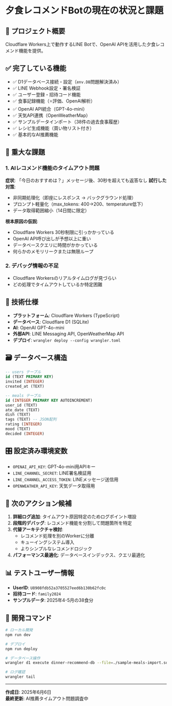 # 夕食レコメンドBotの現在の状況と課題

## 🎯 プロジェクト概要
Cloudflare Workers上で動作するLINE Botで、OpenAI APIを活用した夕食レコメンド機能を提供。

## ✅ 完了している機能
- ✅ D1データベース接続・設定（`env.DB`問題解決済み）
- ✅ LINE Webhook設定・署名検証
- ✅ ユーザー登録・招待コード機能
- ✅ 食事記録機能（⭐評価、OpenAI解析）
- ✅ OpenAI API統合（GPT-4o-mini）
- ✅ 天気API連携（OpenWeatherMap）
- ✅ サンプルデータインポート（38件の過去食事履歴）
- ✅ レシピ生成機能（買い物リスト付き）
- ✅ 基本的なAI推薦機能

## 🔴 重大な課題
### 1. AIレコメンド機能のタイムアウト問題
**症状**: 「今日のおすすめは？」メッセージ後、30秒を超えても返答なし
**試行した対策**:
- 非同期処理化（即座にレスポンス → バックグラウンド処理）
- プロンプト軽量化（max_tokens: 400→200、temperature低下）
- データ取得範囲縮小（14日間に限定）

**根本原因の仮説**:
- Cloudflare Workers 30秒制限に引っかかっている
- OpenAI API呼び出しが予想以上に重い
- データベースクエリに時間がかかっている
- 何らかのメモリリークまたは無限ループ

### 2. デバッグ情報の不足
- Cloudflare Workersのリアルタイムログが見づらい
- どの処理でタイムアウトしているか特定困難

## 📝 技術仕様
- **プラットフォーム**: Cloudflare Workers (TypeScript)
- **データベース**: Cloudflare D1 (SQLite)
- **AI**: OpenAI GPT-4o-mini
- **外部API**: LINE Messaging API, OpenWeatherMap API
- **デプロイ**: `wrangler deploy --config wrangler.toml`

## 🗃️ データベース構造
```sql
-- users テーブル
id (TEXT PRIMARY KEY)
invited (INTEGER)
created_at (TEXT)

-- meals テーブル
id (INTEGER PRIMARY KEY AUTOINCREMENT)
user_id (TEXT)
ate_date (TEXT)
dish (TEXT)
tags (TEXT) -- JSON配列
rating (INTEGER)
mood (TEXT)
decided (INTEGER)
```

## 🎛️ 設定済み環境変数
- `OPENAI_API_KEY`: GPT-4o-mini用APIキー
- `LINE_CHANNEL_SECRET`: LINE署名検証用
- `LINE_CHANNEL_ACCESS_TOKEN`: LINEメッセージ送信用
- `OPENWEATHER_API_KEY`: 天気データ取得用

## 🚀 次のアクション候補
1. **詳細ログ追加**: タイムアウト原因特定のためログポイント増設
2. **段階的デバッグ**: レコメンド機能を分割して問題箇所を特定
3. **代替アーキテクチャ検討**: 
   - レコメンド処理を別のWorkerに分離
   - キューイングシステム導入
   - よりシンプルなレコメンドロジック
4. **パフォーマンス最適化**: データベースインデックス、クエリ最適化

## 📊 テストユーザー情報
- **UserID**: `U8908fdb52a3705527eed6b130b62fc0c`
- **招待コード**: `family2024`
- **サンプルデータ**: 2025年4-5月の38食分

## 🔧 開発コマンド
```bash
# ローカル開発
npm run dev

# デプロイ
npm run deploy

# データベース操作
wrangler d1 execute dinner-recommend-db --file=./sample-meals-import.sql --remote

# ログ確認
wrangler tail
```

---
**作成日**: 2025年6月6日  
**最終更新**: AI推薦タイムアウト問題調査中